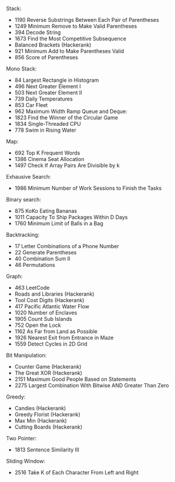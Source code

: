 Stack:
- 1190 Reverse Substrings Between Each Pair of Parentheses
- 1249 Minimum Remove to Make Valid Parentheses
- 394 Decode String
- 1673 Find the Most Competitive Subsequence
- Balanced Brackets (Hackerank)
- 921 Minimum Add to Make Parentheses Valid
- 856 Score of Parentheses

Mono Stack:
- 84 Largest Rectangle in Histogram
- 496 Next Greater Element I
- 503 Next Greater Element II
- 739 Daily Temperatures
- 853 Car Fleet
- 962 Maximum Width Ramp
Queue and Deque:
- 1823 Find the Winner of the Circular Game
- 1834 Single-Threaded CPU
- 778 Swim in Rising Water

Map:
- 692 Top K Frequent Words
- 1386 Cinema Seat Allocation
- 1497 Check If Array Pairs Are Divisible by k

Exhausive Search:
- 1986 Minimum Number of Work Sessions to Finish the Tasks
  
Binary search:
- 875 KoKo Eating Bananas
- 1011 Capacity To Ship Packages Within D Days
- 1760 Minimum Limit of Balls in a Bag

Backtracking:
- 17 Letter Combinations of a Phone Number
- 22 Generate Parentheses
- 40 Combination Sum II
- 46 Permutations

Graph:
- 463 LeetCode
- Roads and Libraries (Hackerank)
- Tool Cost Digits (Hackerank)
- 417 Pacific Atlantic Water Flow
- 1020 Number of Enclaves
- 1905 Count Sub Islands
- 752 Open the Lock
- 1162 As Far from Land as Possible
- 1926 Nearest Exit from Entrance in Maze
- 1559 Detect Cycles in 2D Grid

Bit Manipulation:
- Counter Game (Hackerank)
- The Great XOR (Hackerank)
- 2151 Maximum Good People Based on Statements
- 2275 Largest Combination With Bitwise AND Greater Than Zero

Greedy:
- Candies (Hackerank)
- Greedy Florist (Hackerank)
- Max Min (Hackerank)
- Cutting Boards (Hackerank)

Two Pointer:
- 1813 Sentence Similarity III
  
Sliding Window:
- 2516 Take K of Each Character From Left and Right
